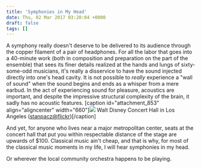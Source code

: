 ```yaml
---
title: 'Symphonies in My Head'
date: Thu, 02 Mar 2017 03:20:04 +0000
draft: false
tags: []
---
```


A symphony really doesn't deserve to be delivered to its audience through the copper filament of a pair of headphones. For all the labor that goes into a 40-minute work (both in composition and preparation on the part of the ensemble) that sees its finer details realized at the hands and lungs of sixty-some-odd musicians, it's really a disservice to have the sound injected directly into one's head cavity. It is not possible to _really_ experience a "wall of sound" when the sound begins and ends as a whisper from a mere earbud. In the act of experiencing sound for pleasure, acoustics are important, and despite the impressive structural complexity of the brain, it sadly has no acoustic features. \[caption id="attachment\_853" align="aligncenter" width="660"\]![](https://alexchao-blog-media.s3.amazonaws.com/2021/07/e75b7-8741860171_bba636b200_k.jpg?w=1024&h=682) Walt Disney Concert Hall in Los Angeles ([stanpacz@flickr](https://www.flickr.com/people/stanpacz/))\[/caption\]

And yet, for anyone who lives near a major metropolitan center, seats at the concert hall that put you within respectable distance of the stage are upwards of $100. Classical music ain't cheap, and that is why, for most of the classical music moments in my life, I will hear symphonies in my head.

Or wherever the local community orchestra happens to be playing.
